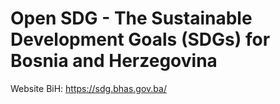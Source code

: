 # Open SDG - The Sustainable Development Goals (SDGs) for Bosnia and Herzegovina

Website BiH: https://sdg.bhas.gov.ba/

